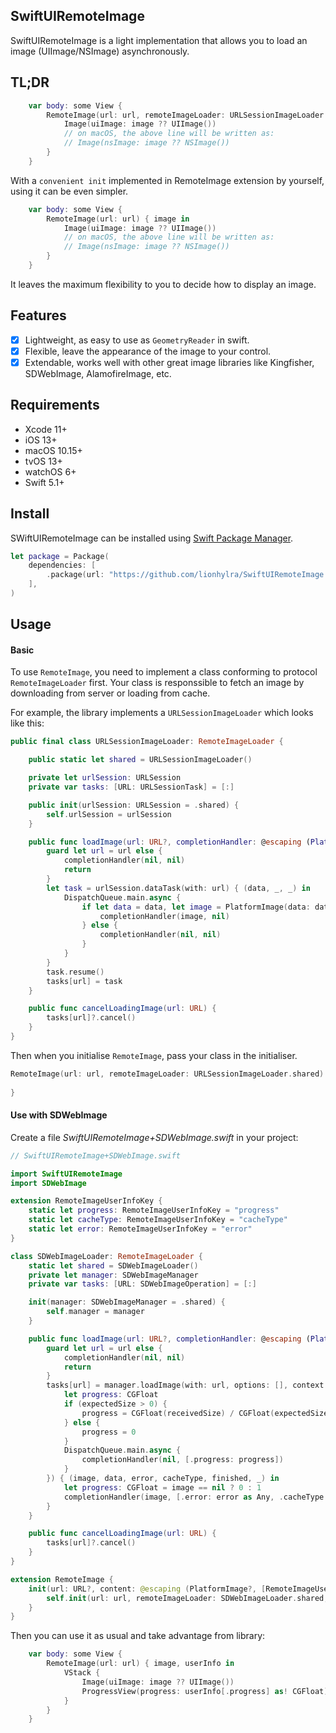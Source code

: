## SwiftUIRemoteImage

SwiftUIRemoteImage is a light implementation that allows you to load an image (UIImage/NSImage) asynchronously.

## TL;DR

```swift
    var body: some View {
        RemoteImage(url: url, remoteImageLoader: URLSessionImageLoader.shared) { image in
            Image(uiImage: image ?? UIImage())
            // on macOS, the above line will be written as:
            // Image(nsImage: image ?? NSImage())
        }
    }
```

With a `convenient init` implemented in RemoteImage extension by yourself, using it can be even simpler.

```swift
    var body: some View {
        RemoteImage(url: url) { image in
            Image(uiImage: image ?? UIImage())
            // on macOS, the above line will be written as:
            // Image(nsImage: image ?? NSImage())            
        }
    }
```

It leaves the maximum flexibility to you to decide how to display an image.

## Features

- [x] Lightweight, as easy to use as `GeometryReader` in swift.
- [x] Flexible, leave the appearance of the image to your control.
- [x] Extendable, works well with other great image libraries like Kingfisher, SDWebImage, AlamofireImage, etc.

## Requirements

+ Xcode 11+
+ iOS 13+
+ macOS 10.15+
+ tvOS 13+
+ watchOS 6+
+ Swift 5.1+

## Install

SWiftUIRemoteImage can be installed using [Swift Package Manager](https://swift.org/package-manager/).

```swift
let package = Package(
    dependencies: [
        .package(url: "https://github.com/lionhylra/SwiftUIRemoteImage.git", from: "1.0.0")
    ],
)
```

## Usage

#### Basic

To use `RemoteImage`, you need to implement a class conforming to protocol `RemoteImageLoader` first. Your class is responssible to fetch an image by downloading from server or loading from cache.

For example, the library implements a `URLSessionImageLoader` which looks like this:

```swift
public final class URLSessionImageLoader: RemoteImageLoader {

    public static let shared = URLSessionImageLoader()

    private let urlSession: URLSession
    private var tasks: [URL: URLSessionTask] = [:]

    public init(urlSession: URLSession = .shared) {
        self.urlSession = urlSession
    }

    public func loadImage(url: URL?, completionHandler: @escaping (PlatformImage?, [RemoteImageUserInfoKey : Any]?) -> Void) {
        guard let url = url else {
            completionHandler(nil, nil)
            return
        }
        let task = urlSession.dataTask(with: url) { (data, _, _) in
            DispatchQueue.main.async {
                if let data = data, let image = PlatformImage(data: data) {
                    completionHandler(image, nil)
                } else {
                    completionHandler(nil, nil)
                }
            }
        }
        task.resume()
        tasks[url] = task
    }

    public func cancelLoadingImage(url: URL) {
        tasks[url]?.cancel()
    }
}
```

Then when you initialise `RemoteImage`, pass your class in the initialiser.

```swift
RemoteImage(url: url, remoteImageLoader: URLSessionImageLoader.shared) { image in
    
}
```

#### Use with SDWebImage

Create a file *SwiftUIRemoteImage+SDWebImage.swift* in your project:

```swift
// SwiftUIRemoteImage+SDWebImage.swift

import SwiftUIRemoteImage
import SDWebImage

extension RemoteImageUserInfoKey {
    static let progress: RemoteImageUserInfoKey = "progress"
    static let cacheType: RemoteImageUserInfoKey = "cacheType"
    static let error: RemoteImageUserInfoKey = "error"
}

class SDWebImageLoader: RemoteImageLoader {
    static let shared = SDWebImageLoader()
    private let manager: SDWebImageManager
    private var tasks: [URL: SDWebImageOperation] = [:]

    init(manager: SDWebImageManager = .shared) {
        self.manager = manager
    }

    public func loadImage(url: URL?, completionHandler: @escaping (PlatformImage?, [RemoteImageUserInfoKey : Any]?) -> Void) {
        guard let url = url else {
            completionHandler(nil, nil)
            return
        }
        tasks[url] = manager.loadImage(with: url, options: [], context: nil, progress: { (receivedSize, expectedSize, _) in
            let progress: CGFloat
            if (expectedSize > 0) {
                progress = CGFloat(receivedSize) / CGFloat(expectedSize)
            } else {
                progress = 0
            }
            DispatchQueue.main.async {
                completionHandler(nil, [.progress: progress])
            }
        }) { (image, data, error, cacheType, finished, _) in
            let progress: CGFloat = image == nil ? 0 : 1
            completionHandler(image, [.error: error as Any, .cacheType: cacheType, .progress: progress])
        }
    }

    public func cancelLoadingImage(url: URL) {
        tasks[url]?.cancel()
    }
}

extension RemoteImage {
    init(url: URL?, content: @escaping (PlatformImage?, [RemoteImageUserInfoKey: Any]?) -> Content) {
        self.init(url: url, remoteImageLoader: SDWebImageLoader.shared, content: content)
    }
}
```

Then you can use it as usual and take advantage from library:

```swift
    var body: some View {
        RemoteImage(url: url) { image, userInfo in
            VStack {
                Image(uiImage: image ?? UIImage())
                ProgressView(progress: userInfo[.progress] as! CGFloat)
            }
        }
    }
```
